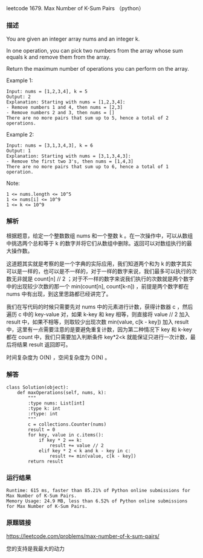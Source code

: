 leetcode 1679. Max Number of K-Sum Pairs （python）




### 描述

You are given an integer array nums and an integer k.

In one operation, you can pick two numbers from the array whose sum equals k and remove them from the array.

Return the maximum number of operations you can perform on the array.

 



Example 1:

	Input: nums = [1,2,3,4], k = 5
	Output: 2
	Explanation: Starting with nums = [1,2,3,4]:
	- Remove numbers 1 and 4, then nums = [2,3]
	- Remove numbers 2 and 3, then nums = []
	There are no more pairs that sum up to 5, hence a total of 2 operations.

	
Example 2:

	Input: nums = [3,1,3,4,3], k = 6
	Output: 1
	Explanation: Starting with nums = [3,1,3,4,3]:
	- Remove the first two 3's, then nums = [1,4,3]
	There are no more pairs that sum up to 6, hence a total of 1 operation.



Note:

	1 <= nums.length <= 10^5
	1 <= nums[i] <= 10^9
	1 <= k <= 10^9


### 解析


根据题意，给定一个整数数组 nums 和一个整数 k 。在一次操作中，可以从数组中挑选两个总和等于 k 的数字并将它们从数组中删除。返回可以对数组执行的最大操作数。

这道题其实就是考察的是一个字典的实际应用，我们知道两个和为 k 的数字其实可以是一样的，也可以是不一样的，对于一样的数字来说，我们最多可以执行的次数无非就是 count[n] // 2 ；对于不一样的数字来说我们执行的次数就是两个数字中的出现较少次数的那一个 min(count[n], count[k-n]) ，前提是两个数字都在 nums 中有出现，到这里思路都已经讲完了。

我们在写代码的时候只需要先对 nums 中的元素进行计数，获得计数器 c ，然后遍历 c 中的 key-value 对，如果 k-key 和 key 相等，则直接将 value // 2 加入 result 中，如果不相等，则取较少出现次数 min(value, c[k - key]) 加入 result 中，这里有一点需要注意的是要避免重复计数，因为第二种情况下 key 和 k-key 都在 count 中，我们只需要加入判断条件 key*2<k 就能保证只进行一次计数，最后将结果 result 返回即可。

时间复杂度为 O(N) ，空间复杂度为 O(N) 。

### 解答
				

	class Solution(object):
	    def maxOperations(self, nums, k):
	        """
	        :type nums: List[int]
	        :type k: int
	        :rtype: int
	        """
	        c = collections.Counter(nums)
	        result = 0
	        for key, value in c.items():
	            if key * 2 == k:
	                result += value // 2
	            elif key * 2 < k and k - key in c:
	                result += min(value, c[k - key])
	        return result

            	      
			
### 运行结果

	Runtime: 615 ms, faster than 85.21% of Python online submissions for Max Number of K-Sum Pairs.
	Memory Usage: 24.9 MB, less than 6.52% of Python online submissions for Max Number of K-Sum Pairs.




### 原题链接


https://leetcode.com/problems/max-number-of-k-sum-pairs/


您的支持是我最大的动力
